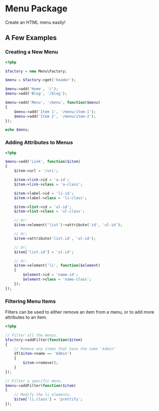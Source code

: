 # Menu Package

Create an HTML menu easily!

## A Few Examples

### Creating a New Menu

```php
<?php

$factory = new Menu\Factory;

$menu = $factory->get('header');

$menu->add('Home', '/');
$menu->add('Blog', '/blog');

$menu->add('Menu', '/menu', function($menu)
{
	$menu->add('Item 1', '/menu/item-1');
	$menu->add('Item 2', '/menu/item-2');
});

echo $menu;

```

### Adding Attributes to Menus

```php
<?php

$menu->add('Link', function($item)
{
	$item->url = '/uri';

	$item->link->id = 'a-id';
	$item->link->class = 'a-class';

	$item->label->id = 'li-id';
	$item->label->class = 'li-class';

	$item->list->id = 'ul-id';
	$item->list->class = 'ul-class';

	// Or:
	$item->element('list')->attribute('id', 'ul-id');

	// Or:
	$item->attribute('list.id', 'ul-id');

	// Or;
	$item['list.id'] = 'ul-id';

	// Or:
	$item->element('li', function($element)
	{
		$element->id = 'name-id';
		$element->class = 'name-class';
	});
});
```

### Filtering Menu Items

Filters can be used to either remove an item from a menu, or to add more attributes to an item.

```php
<?php

// Filter all the menus.
$factory->addFilter(function($item)
{
	// Remove any items that have the name 'Admin'
	if($item->name == 'Admin')
	{
		$item->remove();
	}
});

// Filter a specific menu.
$menu->addFilter(function($item)
{
	// Modify the li elements.
	$item['li.class'] = 'prettify';
});

```